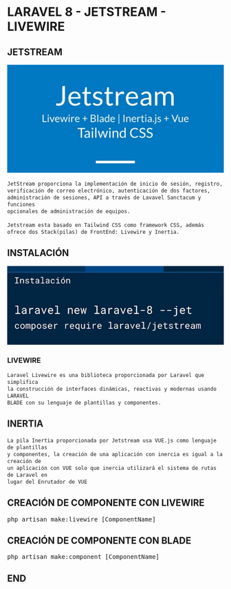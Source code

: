 # LARAVEL 8 - JETSTREAM - LIVEWIRE 

## JETSTREAM

<div align="center">
    <img src="./md/jetstream.jpg" alt="img">
</div>

    JetStream proporciona la implementación de inicio de sesión, registro, 
    verificación de correo electrónico, autenticación de dos factores, 
    administración de sesiones, API a través de Lavavel Sanctacum y funciones 
    opcionales de administración de equipos.

    Jetstream esta basado en Tailwind CSS como framework CSS, además
    ofrece dos Stack(pilas) de FrontEnd: Livewire y Inertia.

## INSTALACIÓN

<div align="center">
    <img src="./md/jetstream-install.jpg" alt="img">
</div>

### LIVEWIRE
    Laravel Livewire es una biblioteca proporcionada por Laravel que simplifica
    la construcción de interfaces dinámicas, reactivas y modernas usando LARAVEL 
    BLADE con su lenguaje de plantillas y componentes.

## INERTIA
    La pila Inertia proporcionada por Jetstream usa VUE.js como lenguaje de plantillas
    y componentes, la creación de una aplicación con inercia es igual a la creación de 
    un aplicación con VUE solo que inercia utilizará el sistema de rutas de Laravel en 
    lugar del Enrutador de VUE


## CREACIÓN DE COMPONENTE CON LIVEWIRE
<pre>php artisan make:livewire [ComponentName]</pre>

## CREACIÓN DE COMPONENTE CON BLADE
<pre>php artisan make:component [ComponentName]</pre>

## END
